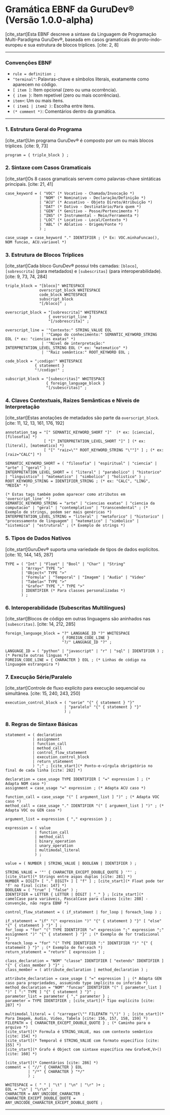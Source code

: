 
# Gramática EBNF da GuruDev® (Versão 1.0.0-alpha)

[cite\_start]Esta EBNF descreve a sintaxe da Linguagem de Programação Multi-Paradigma GuruDev®, baseada em casos gramaticais do proto-indo-europeu e sua estrutura de blocos tríplices. [cite: 2, 8]

-----

### Convenções EBNF

  * `rule = definition ;`
  * `"terminal"`: Palavras-chave e símbolos literais, exatamente como aparecem no código.
  * `[ item ]`: Item opcional (zero ou uma ocorrência).
  * `{ item }`: Item repetível (zero ou mais ocorrências).
  * `item+`: Um ou mais itens.
  * `( item1 | item2 )`: Escolha entre itens.
  * `(* comment *)`: Comentários dentro da gramática.

-----

### 1\. Estrutura Geral do Programa

[cite\_start]Um programa GuruDev® é composto por um ou mais blocos tríplices. [cite: 9, 73]

```ebnf
program = { triple_block } ;
```

### 2\. Sintaxe com Casos Gramaticais

[cite\_start]Os 8 casos gramaticais servem como palavras-chave sintáticas principais. [cite: 21, 41]

```ebnf
case_keyword = ( "VOC" (* Vocativo - Chamada/Invocação *)
               | "NOM" (* Nominativo - Declaração/Definição *)
               | "ACU" (* Acusativo - Objeto Direto/Atribuição *)
               | "DAT" (* Dativo - Destinatário/Para quem *)
               | "GEN" (* Genitivo - Posse/Pertencimento *)
               | "INS" (* Instrumental - Meio/Ferramenta *)
               | "LOC" (* Locativo - Local/Contexto *)
               | "ABL" (* Ablativo - Origem/Fonte *)
               ) ;

case_usage = case_keyword "." IDENTIFIER ; (* Ex: VOC.minhaFuncao(), NOM funcao, ACU.variavel *)
```

### 3\. Estrutura de Blocos Tríplices

[cite\_start]Cada bloco GuruDev® possui três camadas: `[bloco]`, `[sobrescrita]` (para metadados) e `[subescritas]` (para interoperabilidade). [cite: 9, 73, 74, 284]

```ebnf
triple_block = "[bloco]" WHITESPACE
               overscript_block WHITESPACE
               code_block WHITESPACE
               subscript_block
               "[/bloco]" ;

overscript_block = "[sobrescrita]" WHITESPACE
                   { overscript_line }
                   "[/sobrescrita]" ;

overscript_line = '"Contexto:" STRING_VALUE EOL
                | '"Campo do conhecimento:" SEMANTIC_KEYWORD_STRING EOL (* ex: "ciencias exatas" *)
                | '"Nível de interpretação:" INTERPRETATION_LEVEL_STRING EOL (* ex: "matematico" *)
                | '"Raiz semântica:" ROOT_KEYWORD EOL ;

code_block = "¡codigo!" WHITESPACE
             { statement }
             "!/codigo!" ;

subscript_block = "[subescritas]" WHITESPACE
                  { foreign_language_block }
                  "[/subescritas]" ;
```

### 4\. Claves Contextuais, Raízes Semânticas e Níveis de Interpretação

[cite\_start]Estas anotações de metadados são parte da `overscript_block`. [cite: 11, 12, 13, 161, 176, 192]

```ebnf
annotation_tag = "[" SEMANTIC_KEYWORD_SHORT "]"  (* ex: [ciencia], [filosofia] *)
                 [ "[" INTERPRETATION_LEVEL_SHORT "]" ] (* ex: [literal], [matematico] *)
                 [ "[" "raiz=\"" ROOT_KEYWORD_STRING "\""]" ] ; (* ex: [raiz="CALC"] *)

SEMANTIC_KEYWORD_SHORT = ( "filosofia" | "espiritual" | "ciencia" | "arte" | "geral" ) ;
INTERPRETATION_LEVEL_SHORT = ( "literal" | "parabolico" | "historico" | "linguistico" | "matematico" | "simbolico" | "holistico" ) ;
ROOT_KEYWORD_STRING = IDENTIFIER_STRING ; (* ex: "CALC", "LING", "MEDIA" *)

(* Estas tags também podem aparecer como atributos em 'overscript_line' *)
SEMANTIC_KEYWORD_STRING = "arte" | "ciencias exatas" | "ciencia da computacao" | "geral" | "contemplativo" | "transcendental" ; (* Exemplo de strings, podem ser mais genéricas *)
INTERPRETATION_LEVEL_STRING = "literal" | "metaforico" | "historico" | "processamento de linguagem" | "matematico" | "simbolico" | "sistemica" | "estrutural" ; (* Exemplo de strings *)
```

### 5\. Tipos de Dados Nativos

[cite\_start]GuruDev® suporta uma variedade de tipos de dados explícitos. [cite: 10, 144, 145, 287]

```ebnf
TYPE = ( "Int" | "Float" | "Bool" | "Char" | "String"
       | "Array<" TYPE ">"
       | "Object<" TYPE ">"
       | "Formula" | "Temporal" | "Imagem" | "Audio" | "Video"
       | "Tabela<" TYPE ">"
       | "Grafo<" TYPE "," TYPE ">"
       | IDENTIFIER (* Para classes personalizadas *)
       ) ;
```

### 6\. Interoperabilidade (Subescritas Multilíngues)

[cite\_start]Blocos de código em outras linguagens são aninhados nas `[subescritas]`. [cite: 14, 212, 285]

```ebnf
foreign_language_block = "?" LANGUAGE_ID "?" WHITESPACE
                         { FOREIGN_CODE_LINE }
                         "?/" LANGUAGE_ID "?" ;

LANGUAGE_ID = ( "python" | "javascript" | "r" | "sql" | IDENTIFIER ) ; (* Permite outras línguas *)
FOREIGN_CODE_LINE = { CHARACTER } EOL ; (* Linhas de código na linguagem estrangeira *)
```

### 7\. Execução Série/Paralelo

[cite\_start]Controle de fluxo explícito para execução sequencial ou simultânea. [cite: 15, 240, 243, 250]

```ebnf
execution_control_block = ( "serie" "{" { statement } "}"
                          | "paralelo" "{" { statement } "}"
                          ) ;
```

### 8\. Regras de Sintaxe Básicas

```ebnf
statement = ( declaration
            | assignment
            | function_call
            | method_call
            | control_flow_statement
            | execution_control_block
            | return_statement
            ) ";" ; [cite_start](* Ponto-e-vírgula obrigatório no final de cada linha [cite: 282] *)

declaration = case_usage TYPE IDENTIFIER [ "=" expression ] ; (* Adapta NOM caso *)
assignment = case_usage "=" expression ; (* Adapta ACU caso *)

function_call = case_usage "(" [ argument_list ] ")" ; (* Adapta VOC caso *)
method_call = case_usage "." IDENTIFIER "(" [ argument_list ] ")" ; (* Adapta VOC ou GEN caso *)

argument_list = expression { "," expression } ;

expression = ( value
             | function_call
             | method_call
             | binary_operation
             | unary_operation
             | multimodal_literal
             ) ;

value = ( NUMBER | STRING_VALUE | BOOLEAN | IDENTIFIER ) ;

STRING_VALUE = '"' { CHARACTER_EXCEPT_DOUBLE_QUOTE } '"' ; [cite_start](* Strings entre aspas duplas [cite: 281] *)
NUMBER = DIGIT+ [ "." DIGIT+ ] [ "f" ] ; [cite_start](* Float pode ter 'f' no final [cite: 147] *)
BOOLEAN = ( "true" | "false" ) ;
IDENTIFIER = LETTER { LETTER | DIGIT | "_" } ; [cite_start](* camelCase para variáveis, PascalCase para classes [cite: 288] - convenção, não regra EBNF *)

control_flow_statement = ( if_statement | for_loop | foreach_loop ) ;

if_statement = "if" "(" expression ")" "{" { statement } "}" [ "else" "{" { statement } "}" ] ;
for_loop = "for" "(" TYPE IDENTIFIER "=" expression ";" expression ";" assignment ")" "{" { statement } "}" ; (* Exemplo de for tradicional *)
foreach_loop = "for" "(" TYPE IDENTIFIER ":" IDENTIFIER ")" "{" { statement } "}" ; (* Exemplo de for-each *)
return_statement = "return" [ expression ] ;

class_declaration = "NOM" "classe" IDENTIFIER [ "extends" IDENTIFIER ] "{" { class_member } "}" ;
class_member = ( attribute_declaration | method_declaration ) ;

attribute_declaration = case_usage [ "=" expression ] ; (* Adapta GEN caso para propriedades, assumindo type implícito ou inferido *)
method_declaration = "NOM" "funcao" IDENTIFIER "(" [ parameter_list ] ")" [ ":" TYPE ] "{" { statement } "}" ;
parameter_list = parameter { "," parameter } ;
parameter = TYPE IDENTIFIER ; [cite_start](* Tipo explícito [cite: 287] *)

multimodal_literal = ( "carregar(\"" FILEPATH "\")" ) ; [cite_start](* Para Imagem, Audio, Video, Tabela [cite: 156, 157, 158, 159] *)
FILEPATH = { CHARACTER_EXCEPT_DOUBLE_QUOTE } ; (* Caminho para o arquivo *)
[cite_start](* Formula é STRING_VALUE, mas com contexto semântico [cite: 154] *)
[cite_start](* Temporal é STRING_VALUE com formato específico [cite: 155] *)
[cite_start](* Grafo é Object com sintaxe específica new Grafo<K,V>() [cite: 160] *)

[cite_start](* Comentários [cite: 286] *)
comment = ( "//" { CHARACTER } EOL
          | "/*" { CHARACTER } "*/"
          ) ;

WHITESPACE = ( " " | "\t" | "\n" | "\r" )+ ;
EOL = "\n" | "\r\n" ;
CHARACTER = ANY_UNICODE_CHARACTER ;
CHARACTER_EXCEPT_DOUBLE_QUOTE = ANY_UNICODE_CHARACTER_EXCEPT_DOUBLE_QUOTE ;
```

-----


